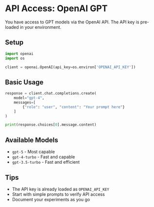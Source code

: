 # API Access: OpenAI GPT

You have access to GPT models via the OpenAI API. The API key is pre-loaded in your environment.

## Setup

```python
import openai
import os

client = openai.OpenAI(api_key=os.environ['OPENAI_API_KEY'])
```

## Basic Usage

```python
response = client.chat.completions.create(
    model="gpt-4",
    messages=[
        {"role": "user", "content": "Your prompt here"}
    ]
)

print(response.choices[0].message.content)
```

## Available Models
- `gpt-5` - Most capable
- `gpt-4-turbo` - Fast and capable
- `gpt-3.5-turbo` - Fast and efficient

## Tips
- The API key is already loaded as `OPENAI_API_KEY`
- Start with simple prompts to verify API access
- Document your experiments as you go
